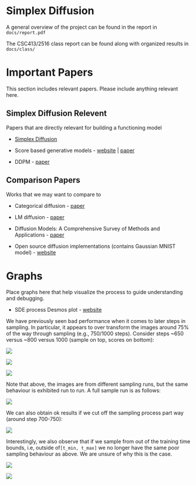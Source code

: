 # Simplex Diffusion

A general overview of the project can be found in the report in `docs/report.pdf`

The CSC413/2516 class report can be found along with organized results in `docs/class/`

# Important Papers

This section includes relevant papers. Please include anything relevant here.

## Simplex Diffusion Relevent

Papers that are directly relevant for building a functioning model

-   [Simplex Diffusion](https://arxiv.org/abs/2210.14784)

-   Score based generative models - [website](https://yang-song.net/blog/2021/score/) \| [paper](https://arxiv.org/abs/2011.13456)

-   DDPM - [paper](https://arxiv.org/abs/2006.11239)

## Comparison Papers

Works that we may want to compare to

-   Categorical diffusion - [paper](https://arxiv.org/abs/2107.03006)

-   LM diffusion - [paper](https://arxiv.org/abs/2211.15089)

-   Diffusion Models: A Comprehensive Survey of Methods and Applications - [paper](https://arxiv.org/abs/2209.00796)

-   Open source diffusion implementations (contains Gaussian MNIST model) - [website](https://vinija.ai/models/diffusion/)

# Graphs

Place graphs here that help visualize the process to guide understanding and debugging.

-   SDE process Desmos plot - [website](https://www.desmos.com/calculator/rjkzmwuny0)

We have previously seen bad performance when it comes to later steps in sampling. In particular, it appears to over transform the images around 75% of the way through sampling (e.g., 750/1000 steps). Consider steps \~650 versus \~800 versus 1000 (sample on top, scores on bottom):

![](docs/class%5Cresults%5Cartifacting%5C62.png)

![](docs/class%5Cresults%5Cartifacting%5C79.png)

![](docs/class%5Cresults%5Cartifacting%5C99.png)

Note that above, the images are from different sampling runs, but the same behaviour is exhibited run to run. A full sample run is as follows:

![](docs/class%5Cresults%5Cartifacting%5Cover_transform.gif)

We can also obtain ok results if we cut off the sampling process part way (around step 700-750):

![](docs/class%5Cresults%5Cartifacting%5Ccut_off_sample.gif)

Interestingly, we also observe that if we sample from out of the training time bounds, i.e, outside of`[t_min, t_max]` we no longer have the same poor sampling behaviour as above. We are unsure of why this is the case.

![](docs/class%5Cresults%5Cout_of_bound_sampling%5C98.png)

![](docs/class%5Cresults%5Cout_of_bound_sampling%5Csample.gif)